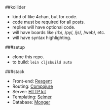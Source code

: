 ##kollider
- kind of like 4chan, but for code.
- code must be required for all posts.
- replies will have optional code.
- will have boards like /rb/, /py/, /js/, /web/, etc.
- will have syntax highlighting.

###setup
- clone this repo.
- to build: `lein cljsbuild auto`

###stack
- Front-end: [Reagent](https://github.com/reagent-project/reagent)
- Routing: [Compojure](https://github.com/weavejester/compojure)
- Server: [HTTP kit](https://github.com/http-kit/http-kit)
- Templating: [Selmer](https://github.com/yogthos/Selmer)
- Database: [Monger](https://github.com/michaelklishin/monger)
